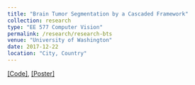 ```yaml
---
title: "Brain Tumor Segmentation by a Cascaded Framework"
collection: research
type: "EE 577 Computer Vision"
permalink: /research/research-bts
venue: "University of Washington"
date: 2017-12-22
location: "City, Country"
---
```



[[Code]](),
[[Poster]](https://alexxiao95.github.io/files/bts_poster.pdf)